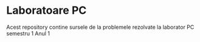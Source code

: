  # Laboratoare PC

 Acest repository contine sursele de la problemele rezolvate la laborator PC semestru 1 Anul 1
